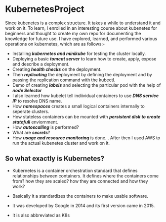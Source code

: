 # KubernetesProject

Since kubenetes is a complex structure. It takes a while to understand it and work on it. To learn, I enrolled in an interesting course about kubenetes for beginners and thought to create my own repo for documenting the knowledge for future use. I have explored, learned, and performed various operations on kubernetes, which are as follows:-

* Installing ***kubernetes and minikube*** for testing the cluster locally.
* Deploying a basic ***tomcat server*** to learn how to create, apply, expose and describe a deployment.
* Creating ***health checks*** on the deployment.
* Then ***replicating*** the deployment by defining the deployment and by passing the replication command with the kubectl.
* Demo of creating ***labels*** and selecting the particular pod with the help of ***node Selector***  
* I also learned how kubelet tell indiividual containers to use ***DNS service IP*** to resolve DNS name.
* How ***namespaces*** creates a small logical containers internally to seperate clusters.
* How stateless containers can be mounted with ***persistent disk to create statefull*** enviornment.
* How ***autoscalling*** is performed?
* What are ***secrets***? 
* How ***usage and resource monitoring*** is done.
. After then I used AWS to run the actual kubenetes cluster and work on it.

## So what exactly is Kubernetes?

* Kubernetes is a container orchestration standard that defines relationships between containers. It defines where the containers come from? how they are scaled? how they are connected and how they work?

* Basically it a standardizes the containers to make usable software.

* It was developed by Google in 2014 and its first version came in 2015.

* It is also abbreviated as K8s

